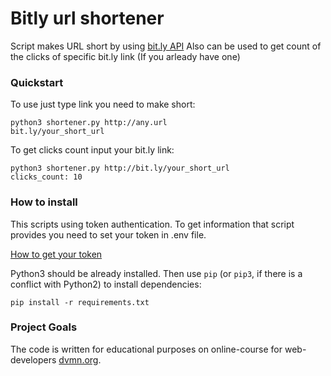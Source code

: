 # Bitly url shortener

Script makes URL short by using [bit.ly API](https://dev.bitly.com/v4_documentation.html)
Also can be used to get count of the clicks of specific bit.ly link (If you arleady have one)


### Quickstart
To use just type link you need to make short:
```
python3 shortener.py http://any.url
bit.ly/your_short_url
```
To get clicks count input your bit.ly link:
```
python3 shortener.py http://bit.ly/your_short_url
clicks_count: 10
```
### How to install
This scripts using token authentication. To get information that script provides you need to set your token in .env file.

[How to get your token](https://dev.bitly.com/v4/#section/Authentication)


Python3 should be already installed. 
Then use `pip` (or `pip3`, if there is a conflict with Python2) to install dependencies:
```
pip install -r requirements.txt
```

### Project Goals

The code is written for educational purposes on online-course for web-developers [dvmn.org](https://dvmn.org/).